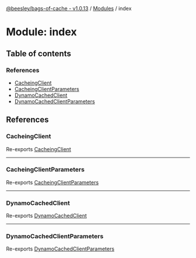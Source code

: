 [@beesley/bags-of-cache - v1.0.13](../README.md) / [Modules](../modules.md) / index

# Module: index

## Table of contents

### References

- [CacheingClient](index.md#cacheingclient)
- [CacheingClientParameters](index.md#cacheingclientparameters)
- [DynamoCachedClient](index.md#dynamocachedclient)
- [DynamoCachedClientParameters](index.md#dynamocachedclientparameters)

## References

### CacheingClient

Re-exports [CacheingClient](../classes/cacheing_client.CacheingClient.md)

___

### CacheingClientParameters

Re-exports [CacheingClientParameters](cacheing_client.md#cacheingclientparameters)

___

### DynamoCachedClient

Re-exports [DynamoCachedClient](../classes/dynamo_client.DynamoCachedClient.md)

___

### DynamoCachedClientParameters

Re-exports [DynamoCachedClientParameters](dynamo_client.md#dynamocachedclientparameters)
